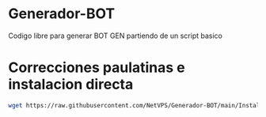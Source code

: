 # Generador-BOT

Codigo libre para generar BOT GEN partiendo de un script basico

# Correcciones paulatinas e instalacion directa

```bash
wget https://raw.githubusercontent.com/NetVPS/Generador-BOT/main/Instalador/install.sh ; chmod +rwx install.sh; ./install.sh --install
```
